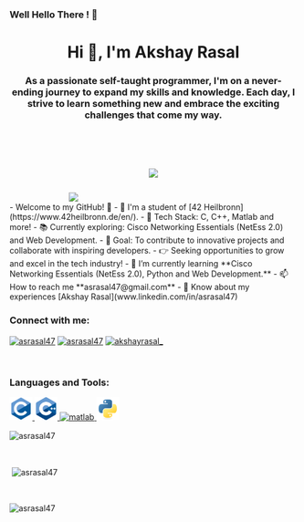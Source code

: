 ### Well Hello There ! 👋

<!--
**Asrasal47/Asrasal47** is a ✨ _special_ ✨ repository because its `README.md` (this file) appears on your GitHub profile.

Here are some ideas to get you started:

- 🔭 I’m currently working on ...
- 🌱 I’m currently learning ...
- 👯 I’m looking to collaborate on ...
- 🤔 I’m looking for help with ...
- 💬 Ask me about ...
- 📫 How to reach me: ...
- 😄 Pronouns: ...
- ⚡ Fun fact: ...
-->
<!-- Header -->
<h1 align="center">Hi 👋, I'm Akshay Rasal</h1>
<h3 align="center">As a passionate self-taught programmer, I'm on a never-ending journey to expand my skills and knowledge. Each day, I strive to learn something new and embrace the exciting challenges that come my way.</h3>
</h1>
<h1 align="center">
  <br>
  <img src="https://media3.giphy.com/media/3ornk57KwDXf81rjWM/giphy.gif?cid=ecf05e47nckmi80zxdtrizksr3bcyuxe1cd1hz5vpc09uhmm&rid=giphy.gif&ct=g">
</h1>
<!-- Counter -->
<p align="center">
</p>
</p>
<img align='right' src="https://github.com/oHTGo/oHTGo/blob/main/images/coding.gif" width="400">
<br>
- Welcome to my GitHub! 🚀
- 📓 I'm a student of [42 Heilbronn](https://www.42heilbronn.de/en/).
- 🔧 Tech Stack: C, C++, Matlab and more!
- 📚 Currently exploring: Cisco Networking Essentials (NetEss 2.0) and Web Development.
- 🎯 Goal: To contribute to innovative projects and collaborate with inspiring developers.
- 👉 Seeking opportunities to grow and excel in the tech industry!
- 🌱 I’m currently learning **Cisco Networking Essentials (NetEss 2.0), Python and Web Development.**
- 📫 How to reach me **asrasal47@gmail.com**
- 📄 Know about my experiences [Akshay Rasal](www.linkedin.com/in/asrasal47)
<br>
<h3 align="left">Connect with me:</h3>
<p align="left">
<a href="https://linkedin.com/in/asrasal47" target="blank"><img align="center" src="https://raw.githubusercontent.com/rahuldkjain/github-profile-readme-generator/master/src/images/icons/Social/linked-in-alt.svg" alt="asrasal47" height="30" width="40" /></a>
<a href="https://fb.com/asrasal47" target="blank"><img align="center" src="https://raw.githubusercontent.com/rahuldkjain/github-profile-readme-generator/master/src/images/icons/Social/facebook.svg" alt="asrasal47" height="30" width="40" /></a>
<a href="https://instagram.com/akshayrasal_" target="blank"><img align="center" src="https://raw.githubusercontent.com/rahuldkjain/github-profile-readme-generator/master/src/images/icons/Social/instagram.svg" alt="akshayrasal_" height="30" width="40" /></a>
</p>
<br>
<h3 align="left">Languages and Tools:</h3>
<p align="left"> <a href="https://www.cprogramming.com/" target="_blank" rel="noreferrer"> <img src="https://raw.githubusercontent.com/devicons/devicon/master/icons/c/c-original.svg" alt="c" width="40" height="40"/> </a> <a href="https://www.w3schools.com/cpp/" target="_blank" rel="noreferrer"> <img src="https://raw.githubusercontent.com/devicons/devicon/master/icons/cplusplus/cplusplus-original.svg" alt="cplusplus" width="40" height="40"/> </a> <a href="https://www.mathworks.com/" target="_blank" rel="noreferrer"> <img src="https://upload.wikimedia.org/wikipedia/commons/2/21/Matlab_Logo.png" alt="matlab" width="40" height="40"/> </a> <a href="https://www.python.org" target="_blank" rel="noreferrer"> <img src="https://raw.githubusercontent.com/devicons/devicon/master/icons/python/python-original.svg" alt="python" width="40" height="40"/> </a> </p>

<p><img align="center" src="https://github-readme-stats.vercel.app/api/top-langs?username=asrasal47&show_icons=true&locale=en&layout=compact" alt="asrasal47" /></p>
<br>
<p>&nbsp;<img align="center" src="https://github-readme-stats.vercel.app/api?username=asrasal47&show_icons=true&locale=en" alt="asrasal47" /></p>
<br>
<p><img align="center" src="https://github-readme-streak-stats.herokuapp.com/?user=asrasal47&" alt="asrasal47" /></p>
